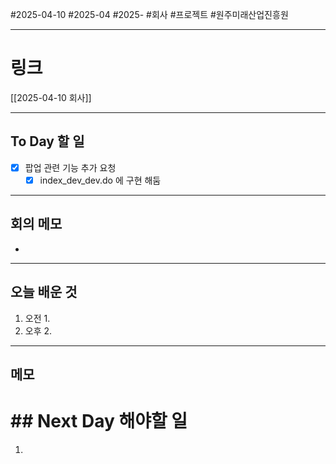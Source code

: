 #2025-04-10 #2025-04 #2025- 
#회사 #프로젝트 #원주미래산업진흥원 


------
# 링크 
[[2025-04-10 회사]]

---
## To Day 할 일
- [x] 팝업 관련 기능 추가 요청
    - [x] index_dev_dev.do 에 구현 해둠
---
## 회의 메모
- 
---
## 오늘 배운 것
1. 오전
    1. 
2. 오후
    2. 
---
## 메모


# ## Next Day 해야할 일
1. 
